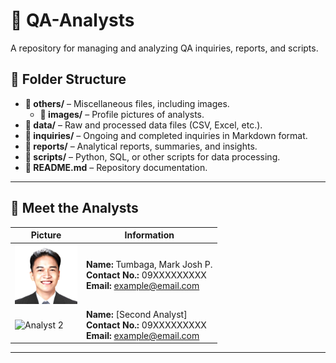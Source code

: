 # 📝 QA-Analysts  

A repository for managing and analyzing QA inquiries, reports, and scripts.  

## 📂 Folder Structure  
- **📂 others/** – Miscellaneous files, including images.  
  - **📂 images/** – Profile pictures of analysts.  
- **📂 data/** – Raw and processed data files (CSV, Excel, etc.).  
- **📂 inquiries/** – Ongoing and completed inquiries in Markdown format.  
- **📂 reports/** – Analytical reports, summaries, and insights.  
- **📂 scripts/** – Python, SQL, or other scripts for data processing.  
- **📜 README.md** – Repository documentation.    

---

## 👥 Meet the Analysts  

| Picture | Information |
|---------|------------|
| <img src="others/images/tumbaga.jpg" alt="Analyst 1" width="100"> | **Name:** Tumbaga, Mark Josh P.  <br> **Contact No.:** 09XXXXXXXXX  <br> **Email:** example@email.com |
| <img src="others/images/analyst2.jpg" alt="Analyst 2" width="100"> | **Name:** [Second Analyst]  <br> **Contact No.:** 09XXXXXXXXX  <br> **Email:** example@email.com |


---

